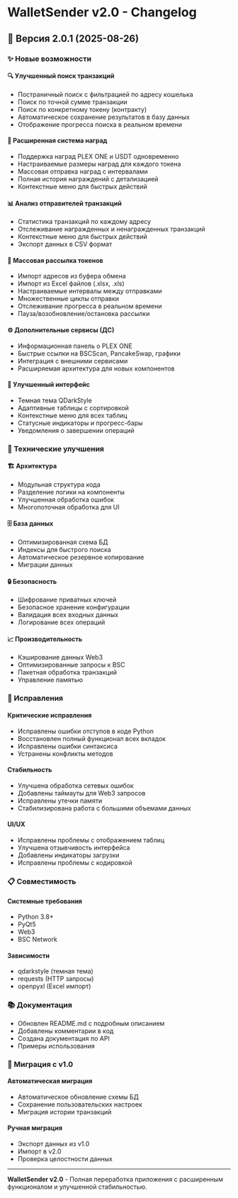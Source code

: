 # WalletSender v2.0 - Changelog

## 🚀 Версия 2.0.1 (2025-08-26)

### ✨ Новые возможности

#### 🔍 Улучшенный поиск транзакций
- Постраничный поиск с фильтрацией по адресу кошелька
- Поиск по точной сумме транзакции
- Поиск по конкретному токену (контракту)
- Автоматическое сохранение результатов в базу данных
- Отображение прогресса поиска в реальном времени

#### 🎁 Расширенная система наград
- Поддержка наград PLEX ONE и USDT одновременно
- Настраиваемые размеры наград для каждого токена
- Массовая отправка наград с интервалами
- Полная история награждений с детализацией
- Контекстные меню для быстрых действий

#### 📊 Анализ отправителей транзакций
- Статистика транзакций по каждому адресу
- Отслеживание награжденных и ненагражденных транзакций
- Контекстные меню для быстрых действий
- Экспорт данных в CSV формат

#### 🚀 Массовая рассылка токенов
- Импорт адресов из буфера обмена
- Импорт из Excel файлов (.xlsx, .xls)
- Настраиваемые интервалы между отправками
- Множественные циклы отправки
- Отслеживание прогресса в реальном времени
- Пауза/возобновление/остановка рассылки

#### ⚙️ Дополнительные сервисы (ДС)
- Информационная панель о PLEX ONE
- Быстрые ссылки на BSCScan, PancakeSwap, графики
- Интеграция с внешними сервисами
- Расширяемая архитектура для новых компонентов

#### 🎨 Улучшенный интерфейс
- Темная тема QDarkStyle
- Адаптивные таблицы с сортировкой
- Контекстные меню для всех таблиц
- Статусные индикаторы и прогресс-бары
- Уведомления о завершении операций

### 🔧 Технические улучшения

#### 🏗️ Архитектура
- Модульная структура кода
- Разделение логики на компоненты
- Улучшенная обработка ошибок
- Многопоточная обработка для UI

#### 🗄️ База данных
- Оптимизированная схема БД
- Индексы для быстрого поиска
- Автоматическое резервное копирование
- Миграции данных

#### 🔒 Безопасность
- Шифрование приватных ключей
- Безопасное хранение конфигурации
- Валидация всех входных данных
- Логирование всех операций

#### 📈 Производительность
- Кэширование данных Web3
- Оптимизированные запросы к BSC
- Пакетная обработка транзакций
- Управление памятью

### 🐛 Исправления

#### Критические исправления
- Исправлены ошибки отступов в коде Python
- Восстановлен полный функционал всех вкладок
- Исправлены ошибки синтаксиса
- Устранены конфликты методов

#### Стабильность
- Улучшена обработка сетевых ошибок
- Добавлены таймауты для Web3 запросов
- Исправлены утечки памяти
- Стабилизирована работа с большими объемами данных

#### UI/UX
- Исправлены проблемы с отображением таблиц
- Улучшена отзывчивость интерфейса
- Добавлены индикаторы загрузки
- Исправлены проблемы с кодировкой

### 📋 Совместимость

#### Системные требования
- Python 3.8+
- PyQt5
- Web3
- BSC Network

#### Зависимости
- qdarkstyle (темная тема)
- requests (HTTP запросы)
- openpyxl (Excel импорт)

### 📚 Документация

- Обновлен README.md с подробным описанием
- Добавлены комментарии в код
- Создана документация по API
- Примеры использования

### 🔄 Миграция с v1.0

#### Автоматическая миграция
- Автоматическое обновление схемы БД
- Сохранение пользовательских настроек
- Миграция истории транзакций

#### Ручная миграция
- Экспорт данных из v1.0
- Импорт в v2.0
- Проверка целостности данных

---

**WalletSender v2.0** - Полная переработка приложения с расширенным функционалом и улучшенной стабильностью.




